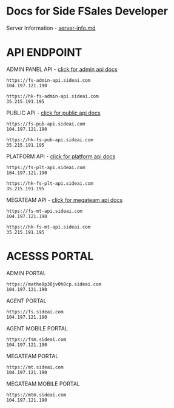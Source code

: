 # Docs for Side FSales Developer

Server Information - [server-info.md](other/server-info.md)

# API ENDPOINT
ADMIN PANEL API - [click for admin api docs](admin/)
```
https://fs-admin-api.sideai.com
104.197.121.190

https://hk-fs-admin-api.sideai.com
35.215.191.195
```

PUBLIC API - [click for public api docs](public/)
```
https://fs-pub-api.sideai.com
104.197.121.190

https://hk-fs-pub-api.sideai.com
35.215.191.195
```

PLATFORM API - [click for platform api docs](platform/)
```
https://fs-plt-api.sideai.com
104.197.121.190

https://hk-fs-plt-api.sideai.com
35.215.191.195
```

MEGATEAM API - [click for megateam api docs](megateam/)
```
https://fs-mt-api.sideai.com
104.197.121.190

https://hk-fs-mt-api.sideai.com
35.215.191.195
```

# ACESSS PORTAL

ADMIN PORTAL
```
https://mathe8p38jv0h0cp.sideai.com
104.197.121.190
```

AGENT PORTAL
```
https://fs.sideai.com
104.197.121.190
```

AGENT MOBILE PORTAL
```
https://fsm.sideai.com
104.197.121.190
```

MEGATEAM PORTAL
```
https://mt.sideai.com
104.197.121.190
```

MEGATEAM MOBILE PORTAL
```
https://mtm.sideai.com
104.197.121.190
```


